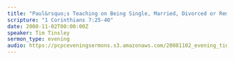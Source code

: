 ```yaml
---
title: "Paul&rsquo;s Teaching on Being Single, Married, Divorced or Remarried"
scripture: "1 Corinthians 7:25-40"
date: 2008-11-02T00:00:00Z
speaker: Tim Tinsley
sermon_type: evening
audio: https://pcpceveningsermons.s3.amazonaws.com/20081102_evening_tinsley.mp3 
---
```



